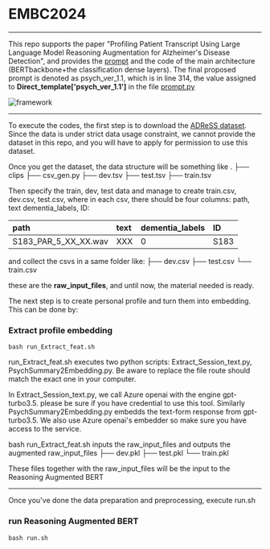 # EMBC2024
---
This repo supports the paper "Profiling Patient Transcript Using Large Language Model Reasoning Augmentation for Alzheimer's Disease Detection", and provides the [prompt](https://github.com/JackingChen/Reason_Augment_AD_detect/blob/main/prompts.py) and the code of the main architecture (BERTbackbone+the classification dense layers). The final proposed prompt is denoted as psych_ver_1.1, which is in line 314, the value assigned to **Direct_template['psych_ver_1.1']** in the file [prompt.py](https://github.com/JackingChen/Reason_Augment_AD_detect/blob/main/prompts.py)


![framework](https://hackmd.io/_uploads/S1sMPidna.png)

---

To execute the codes, the first step is to download the [ADReSS dataset](https://dementia.talkbank.org/ADReSS-2020/). Since the data is under strict data usage constraint, we cannot provide the dataset in this repo, and you will have to apply for permission to use this dataset. 

Once you get the dataset, the data structure will be something like
.
├── clips
├── csv_gen.py
├── dev.tsv
├── test.tsv
├── train.tsv


Then specify the train, dev, test data and manage to create train.csv, dev.csv, test.csv, where in each csv, there should be four columns: path, text dementia_labels, ID:

| path | text | dementia\_labels | ID |
| :-- | :-- | :-- | :-- |
| S183\_PAR\_5\_XX\_XX.wav | XXX | 0 | S183 |

and collect the csvs in a same folder like:
<your folder name>
├── dev.csv
├── test.csv
└── train.csv

these are the **raw_input_files**, and until now, the material needed is ready.

The next step is to create personal profile and turn them into embedding. This can be done by:

### Extract profile embedding
`bash run_Extract_feat.sh`

run_Extract_feat.sh executes two python scripts: Extract_Session_text.py, PsychSummary2Embedding.py. Be aware to replace the file route should match the exact one in your computer. 
    
    
In Extract_Session_text.py, we call Azure openai with the engine gpt-turbo3.5. please be sure if you have credential to use this tool. Similarly PsychSummary2Embedding.py embedds the text-form response from gpt-turbo3.5. We also use Azure openai's embedder so make sure you have access to the service.
    
bash run_Extract_feat.sh inputs the raw_input_files and outputs the augmented raw_input_files
<output folder of PsychSummary2Embedding.py>
├── dev.pkl
├── test.pkl
└── train.pkl

These files together with the raw_input_files will be the input to the Reasoning Augmented BERT

---
    
Once you've done the data preparation and preprocessing, execute run.sh
    
### run Reasoning Augmented BERT

`bash run.sh`
    
